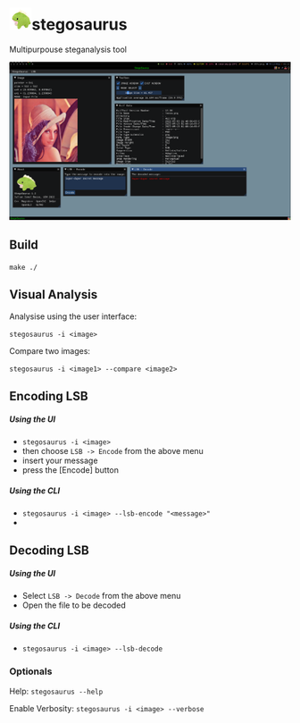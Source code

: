 # ![logo](./demo/logo.png)stegosaurus
Multipurpouse steganalysis tool

![demo](./demo/demo.png)

## Build

`make ./`

## Visual Analysis

Analysise using the user interface:

`stegosaurus -i <image>`

Compare two images:

`stegosaurus -i <image1> --compare <image2>`

## Encoding LSB

##### Using the UI
- `stegosaurus -i <image>`
- then choose `LSB -> Encode` from the above menu
- insert your message
- press the [Encode] button

##### Using the CLI
- `stegosaurus -i <image> --lsb-encode "<message>"`
- 

## Decoding LSB

##### Using the UI
- Select `LSB -> Decode` from the above menu
- Open the file to be decoded

##### Using the CLI
- `stegosaurus -i <image> --lsb-decode`

### Optionals

Help: `stegosaurus --help`

Enable Verbosity: `stegosaurus -i <image> --verbose`
